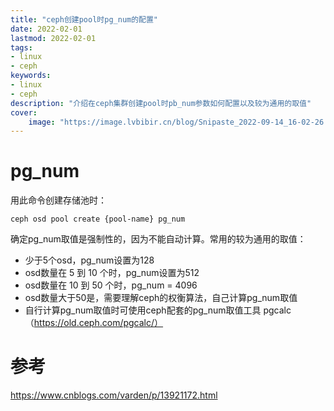 ```yaml
---
title: "ceph创建pool时pg_num的配置" 
date: 2022-02-01
lastmod: 2022-02-01
tags: 
- linux
- ceph
keywords:
- linux
- ceph
description: "介绍在ceph集群创建pool时pb_num参数如何配置以及较为通用的取值" 
cover:
    image: "https://image.lvbibir.cn/blog/Snipaste_2022-09-14_16-02-26.png" 
---
```

# pg_num

用此命令创建存储池时：

```
ceph osd pool create {pool-name} pg_num
```

确定pg_num取值是强制性的，因为不能自动计算。常用的较为通用的取值：

- 少于5个osd，pg_num设置为128
- osd数量在 5 到 10 个时，pg_num设置为512
- osd数量在 10 到 50 个时，pg_num = 4096
- osd数量大于50是，需要理解ceph的权衡算法，自己计算pg_num取值
- 自行计算pg_num取值时可使用ceph配套的pg_num取值工具 pgcalc（https://old.ceph.com/pgcalc/）



# 参考

https://www.cnblogs.com/varden/p/13921172.html